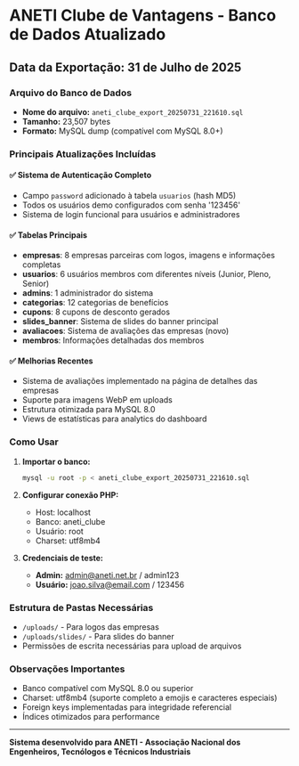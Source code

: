 # ANETI Clube de Vantagens - Banco de Dados Atualizado

## Data da Exportação: 31 de Julho de 2025

### Arquivo do Banco de Dados
- **Nome do arquivo:** `aneti_clube_export_20250731_221610.sql`
- **Tamanho:** 23,507 bytes
- **Formato:** MySQL dump (compatível com MySQL 8.0+)

### Principais Atualizações Incluídas

#### ✅ Sistema de Autenticação Completo
- Campo `password` adicionado à tabela `usuarios` (hash MD5)
- Todos os usuários demo configurados com senha '123456'
- Sistema de login funcional para usuários e administradores

#### ✅ Tabelas Principais
- **empresas**: 8 empresas parceiras com logos, imagens e informações completas
- **usuarios**: 6 usuários membros com diferentes níveis (Junior, Pleno, Senior)
- **admins**: 1 administrador do sistema
- **categorias**: 12 categorias de benefícios
- **cupons**: 8 cupons de desconto gerados
- **slides_banner**: Sistema de slides do banner principal
- **avaliacoes**: Sistema de avaliações das empresas (novo)
- **membros**: Informações detalhadas dos membros

#### ✅ Melhorias Recentes
- Sistema de avaliações implementado na página de detalhes das empresas
- Suporte para imagens WebP em uploads
- Estrutura otimizada para MySQL 8.0
- Views de estatísticas para analytics do dashboard

### Como Usar

1. **Importar o banco:**
   ```bash
   mysql -u root -p < aneti_clube_export_20250731_221610.sql
   ```

2. **Configurar conexão PHP:**
   - Host: localhost
   - Banco: aneti_clube
   - Usuário: root
   - Charset: utf8mb4

3. **Credenciais de teste:**
   - **Admin:** admin@aneti.net.br / admin123
   - **Usuário:** joao.silva@email.com / 123456

### Estrutura de Pastas Necessárias
- `/uploads/` - Para logos das empresas
- `/uploads/slides/` - Para slides do banner
- Permissões de escrita necessárias para upload de arquivos

### Observações Importantes
- Banco compatível com MySQL 8.0 ou superior
- Charset: utf8mb4 (suporte completo a emojis e caracteres especiais)
- Foreign keys implementadas para integridade referencial
- Índices otimizados para performance

---
**Sistema desenvolvido para ANETI - Associação Nacional dos Engenheiros, Tecnólogos e Técnicos Industriais**